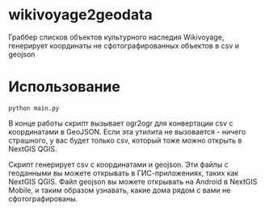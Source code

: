 # wikivoyage2geodata
Граббер списков объектов культурного наследия Wikivoyage, генерирует координаты не сфотографированных объектов в csv и geojson

# Использование

```
python main.py
```

В конце работы скрипт вызывает ogr2ogr для конвертации csv с координатами в GeoJSON. Если эта утилита не вызовается - ничего страшного, у вас будет только csv, который тоже можно открыть в NextGIS QGIS.

Скрипт генерирует csv с координатами и geojson. Эти файлы с геоданными вы можете открывать в ГИС-приложениях, таких как NextGIS QGIS. 
Файл geojson вы можете открывать на Android в NextGIS Mobile, и таким образом узнавать, какие дома рядом с вами не сфотографированы.
